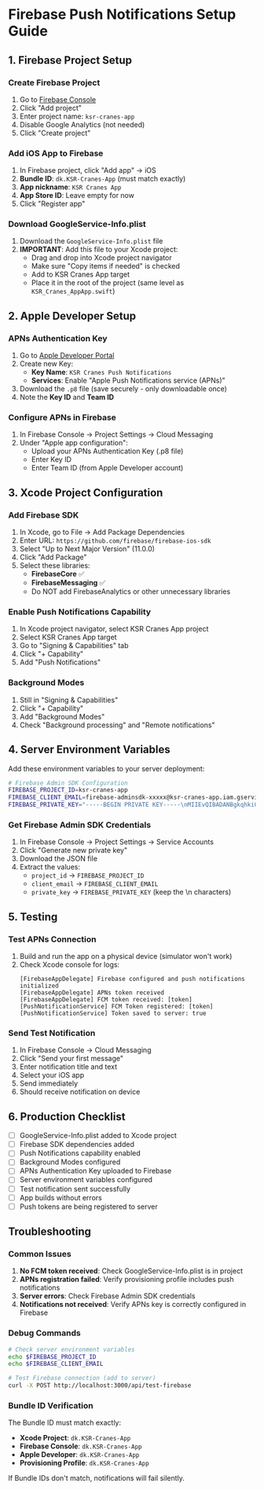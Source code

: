 # Firebase Push Notifications Setup Guide

## 1. Firebase Project Setup

### Create Firebase Project
1. Go to [Firebase Console](https://console.firebase.google.com/)
2. Click "Add project"
3. Enter project name: `ksr-cranes-app`
4. Disable Google Analytics (not needed)
5. Click "Create project"

### Add iOS App to Firebase
1. In Firebase project, click "Add app" → iOS
2. **Bundle ID**: `dk.KSR-Cranes-App` (must match exactly)
3. **App nickname**: `KSR Cranes App`
4. **App Store ID**: Leave empty for now
5. Click "Register app"

### Download GoogleService-Info.plist
1. Download the `GoogleService-Info.plist` file
2. **IMPORTANT**: Add this file to your Xcode project:
   - Drag and drop into Xcode project navigator
   - Make sure "Copy items if needed" is checked
   - Add to KSR Cranes App target
   - Place it in the root of the project (same level as `KSR_Cranes_AppApp.swift`)

## 2. Apple Developer Setup

### APNs Authentication Key
1. Go to [Apple Developer Portal](https://developer.apple.com/account/resources/authkeys/list)
2. Create new Key:
   - **Key Name**: `KSR Cranes Push Notifications`
   - **Services**: Enable "Apple Push Notifications service (APNs)"
3. Download the `.p8` file (save securely - only downloadable once)
4. Note the **Key ID** and **Team ID**

### Configure APNs in Firebase
1. In Firebase Console → Project Settings → Cloud Messaging
2. Under "Apple app configuration":
   - Upload your APNs Authentication Key (.p8 file)
   - Enter Key ID
   - Enter Team ID (from Apple Developer account)

## 3. Xcode Project Configuration

### Add Firebase SDK
1. In Xcode, go to File → Add Package Dependencies
2. Enter URL: `https://github.com/firebase/firebase-ios-sdk`
3. Select "Up to Next Major Version" (11.0.0)
4. Click "Add Package"
5. Select these libraries:
   - **FirebaseCore** ✅
   - **FirebaseMessaging** ✅
   - Do NOT add FirebaseAnalytics or other unnecessary libraries

### Enable Push Notifications Capability
1. In Xcode project navigator, select KSR Cranes App project
2. Select KSR Cranes App target
3. Go to "Signing & Capabilities" tab
4. Click "+ Capability"
5. Add "Push Notifications"

### Background Modes
1. Still in "Signing & Capabilities"
2. Click "+ Capability" 
3. Add "Background Modes"
4. Check "Background processing" and "Remote notifications"

## 4. Server Environment Variables

Add these environment variables to your server deployment:

```bash
# Firebase Admin SDK Configuration
FIREBASE_PROJECT_ID=ksr-cranes-app
FIREBASE_CLIENT_EMAIL=firebase-adminsdk-xxxxx@ksr-cranes-app.iam.gserviceaccount.com
FIREBASE_PRIVATE_KEY="-----BEGIN PRIVATE KEY-----\nMIIEvQIBADANBgkqhkiG9w0BAQEFAASCBKcwggSjAgEAAoIBAQC...\n-----END PRIVATE KEY-----\n"
```

### Get Firebase Admin SDK Credentials
1. In Firebase Console → Project Settings → Service Accounts
2. Click "Generate new private key"
3. Download the JSON file
4. Extract the values:
   - `project_id` → `FIREBASE_PROJECT_ID`
   - `client_email` → `FIREBASE_CLIENT_EMAIL`
   - `private_key` → `FIREBASE_PRIVATE_KEY` (keep the \n characters)

## 5. Testing

### Test APNs Connection
1. Build and run the app on a physical device (simulator won't work)
2. Check Xcode console for logs:
   ```
   [FirebaseAppDelegate] Firebase configured and push notifications initialized
   [FirebaseAppDelegate] APNs token received
   [FirebaseAppDelegate] FCM token received: [token]
   [PushNotificationService] FCM Token registered: [token]
   [PushNotificationService] Token saved to server: true
   ```

### Send Test Notification
1. In Firebase Console → Cloud Messaging
2. Click "Send your first message"
3. Enter notification title and text
4. Select your iOS app
5. Send immediately
6. Should receive notification on device

## 6. Production Checklist

- [ ] GoogleService-Info.plist added to Xcode project
- [ ] Firebase SDK dependencies added
- [ ] Push Notifications capability enabled
- [ ] Background Modes configured
- [ ] APNs Authentication Key uploaded to Firebase
- [ ] Server environment variables configured
- [ ] Test notification sent successfully
- [ ] App builds without errors
- [ ] Push tokens are being registered to server

## Troubleshooting

### Common Issues
1. **No FCM token received**: Check GoogleService-Info.plist is in project
2. **APNs registration failed**: Verify provisioning profile includes push notifications
3. **Server errors**: Check Firebase Admin SDK credentials
4. **Notifications not received**: Verify APNs key is correctly configured in Firebase

### Debug Commands
```bash
# Check server environment variables
echo $FIREBASE_PROJECT_ID
echo $FIREBASE_CLIENT_EMAIL

# Test Firebase connection (add to server)
curl -X POST http://localhost:3000/api/test-firebase
```

### Bundle ID Verification
The Bundle ID must match exactly:
- **Xcode Project**: `dk.KSR-Cranes-App`
- **Firebase Console**: `dk.KSR-Cranes-App`
- **Apple Developer**: `dk.KSR-Cranes-App`
- **Provisioning Profile**: `dk.KSR-Cranes-App`

If Bundle IDs don't match, notifications will fail silently.
